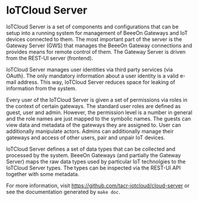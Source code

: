 IoTCloud Server
===============

IoTCloud Server is a set of components and configurations that can be
setup into a running system for management of BeeeOn Gateways and
IoT devices connected to them. The most important part of the server
is the Gateway Server (GWS) that manages the BeeeOn Gateway connections
and provides means for remote control of them.
The Gateway Server is driven from the REST-UI server (frontend).

IoTCloud Server manages user identities via third party services (via
OAuth). The only mandatory information about a user identity is
a valid e-mail address. This way, IoTCloud Server reduces space for
leaking of information from the system.

Every user of the IoTCloud Server is given a set of permissions via
roles in the context of certain gateways. The standard user roles
are defined as guest, user and admin. However, the permission level
is a number in general and the role names are just mapped to the
symbolic names. The guests can view data and metadata of the gateways
they are assigned to. User can additionally manipulate actors. Admins
can additionally manage their gateways and access of other users,
pair and unpair IoT devices.

IoTCloud Server defines a set of data types that can be collected and
processed by the system. BeeeOn Gateways (and partially the Gateway
Server) maps the raw data types used by particular IoT technolgies
to the IoTCloud Server types. The types can be inspected via the REST-UI
API together with some metadata.

For more information, visit https://github.com/tacr-iotcloud/cloud-server
or see the documentation generated by `make doc`.
